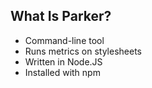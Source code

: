 ## What Is Parker?

- Command-line tool
- Runs metrics on stylesheets
- Written in Node.JS
- Installed with npm
